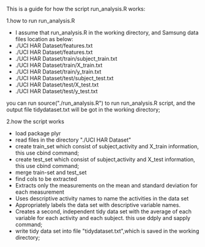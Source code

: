 This is a guide for how the script run_analysis.R works:

1.how to run run_analysis.R
  * I assume that run_analysis.R in the working directory, and Samsung data files location as below:
  * ./UCI HAR Dataset/features.txt
  * ./UCI HAR Dataset/features.txt
  * ./UCI HAR Dataset/train/subject_train.txt
  * ./UCI HAR Dataset/train/X_train.txt
  * ./UCI HAR Dataset/train/y_train.txt
  * ./UCI HAR Dataset/test/subject_test.txt
  * ./UCI HAR Dataset/test/X_test.txt
  * ./UCI HAR Dataset/test/y_test.txt
  
  you can run source("./run_analysis.R") to run run_analysis.R script, and the output file tidydataset.txt will be got in the working directory;

2.how the script works
* load package plyr
* read files in the directory "./UCI HAR Dataset"
* create train_set which consist of subject,activity and X_train information, this use cbind command;
* create test_set which consist of subject,activity and X_test information, this use cbind command;
* merge train-set and test_set
* find cols to be extracted
* Extracts only the measurements on the mean and standard deviation for each measurement
* Uses descriptive activity names to name the activities in the data set
* Appropriately labels the data set with descriptive variable names.
* Creates a second, independent tidy data set with the average of each variable for each activity and each subject. this use ddply and sapply command;
* write tidy data set into file "tidydataset.txt",which is saved in the working directory;


